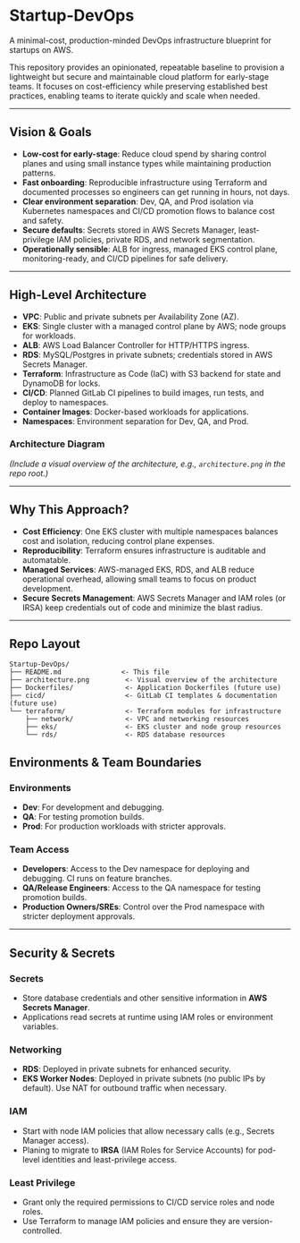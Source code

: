 # Startup-DevOps

A minimal-cost, production-minded DevOps infrastructure blueprint for startups on AWS.

This repository provides an opinionated, repeatable baseline to provision a lightweight but secure and maintainable cloud platform for early-stage teams. It focuses on cost-efficiency while preserving established best practices, enabling teams to iterate quickly and scale when needed.

---

## Vision & Goals

- **Low-cost for early-stage**: Reduce cloud spend by sharing control planes and using small instance types while maintaining production patterns.
- **Fast onboarding**: Reproducible infrastructure using Terraform and documented processes so engineers can get running in hours, not days.
- **Clear environment separation**: Dev, QA, and Prod isolation via Kubernetes namespaces and CI/CD promotion flows to balance cost and safety.
- **Secure defaults**: Secrets stored in AWS Secrets Manager, least-privilege IAM policies, private RDS, and network segmentation.
- **Operationally sensible**: ALB for ingress, managed EKS control plane, monitoring-ready, and CI/CD pipelines for safe delivery.

---

## High-Level Architecture

- **VPC**: Public and private subnets per Availability Zone (AZ).
- **EKS**: Single cluster with a managed control plane by AWS; node groups for workloads.
- **ALB**: AWS Load Balancer Controller for HTTP/HTTPS ingress.
- **RDS**: MySQL/Postgres in private subnets; credentials stored in AWS Secrets Manager.
- **Terraform**: Infrastructure as Code (IaC) with S3 backend for state and DynamoDB for locks.
- **CI/CD**: Planned GitLab CI pipelines to build images, run tests, and deploy to namespaces.
- **Container Images**: Docker-based workloads for applications.
- **Namespaces**: Environment separation for Dev, QA, and Prod.

### Architecture Diagram
*(Include a visual overview of the architecture, e.g., `architecture.png` in the repo root.)*

---

## Why This Approach?

- **Cost Efficiency**: One EKS cluster with multiple namespaces balances cost and isolation, reducing control plane expenses.
- **Reproducibility**: Terraform ensures infrastructure is auditable and automatable.
- **Managed Services**: AWS-managed EKS, RDS, and ALB reduce operational overhead, allowing small teams to focus on product development.
- **Secure Secrets Management**: AWS Secrets Manager and IAM roles (or IRSA) keep credentials out of code and minimize the blast radius.

---

## Repo Layout

```plaintext
Startup-DevOps/
├── README.md               <- This file
├── architecture.png         <- Visual overview of the architecture
├── Dockerfiles/             <- Application Dockerfiles (future use)
├── cicd/                    <- GitLab CI templates & documentation (future use)
└── terraform/               <- Terraform modules for infrastructure
    ├── network/             <- VPC and networking resources
    ├── eks/                 <- EKS cluster and node group resources
    └── rds/                 <- RDS database resources

```

## Environments & Team Boundaries

### Environments
- **Dev**: For development and debugging.
- **QA**: For testing promotion builds.
- **Prod**: For production workloads with stricter approvals.

### Team Access
- **Developers**: Access to the Dev namespace for deploying and debugging. CI runs on feature branches.
- **QA/Release Engineers**: Access to the QA namespace for testing promotion builds.
- **Production Owners/SREs**: Control over the Prod namespace with stricter deployment approvals.

---

## Security & Secrets

### Secrets
- Store database credentials and other sensitive information in **AWS Secrets Manager**.
- Applications read secrets at runtime using IAM roles or environment variables.

### Networking
- **RDS**: Deployed in private subnets for enhanced security.
- **EKS Worker Nodes**: Deployed in private subnets (no public IPs by default). Use NAT for outbound traffic when necessary.

### IAM
- Start with node IAM policies that allow necessary calls (e.g., Secrets Manager access).
- Planing to migrate to **IRSA** (IAM Roles for Service Accounts) for pod-level identities and least-privilege access.

### Least Privilege
- Grant only the required permissions to CI/CD service roles and node roles.
- Use Terraform to manage IAM policies and ensure they are version-controlled.